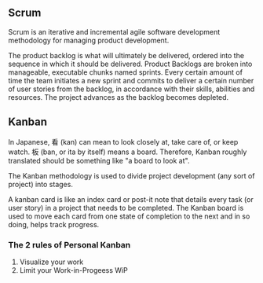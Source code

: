 ## Scrum
Scrum is an iterative and incremental agile software development methodology for managing product development.

The product backlog is what will ultimately be delivered, ordered into the sequence in which it should be delivered. Product Backlogs are broken into manageable, executable chunks named sprints. Every certain amount of time the team initiates a new sprint and commits to deliver a certain number of user stories from the backlog, in accordance with their skills, abilities and resources. The project advances as the backlog becomes depleted.


## Kanban
In Japanese, 看 (kan) can mean to look closely at, take care of, or keep watch. 板 (ban, or ita by itself) means a board. Therefore, Kanban roughly translated should be something like "a board to look at".

The Kanban methodology is used to divide project development (any sort of project) into stages.

A kanban card is like an index card or post-it note that details every task (or user story) in a project that needs to be completed. The Kanban board is used to move each card from one state of completion to the next and in so doing, helps track progress.

### The 2 rules of Personal Kanban 

1. Visualize your work
2. Limit your Work-in-Progeess WiP 
